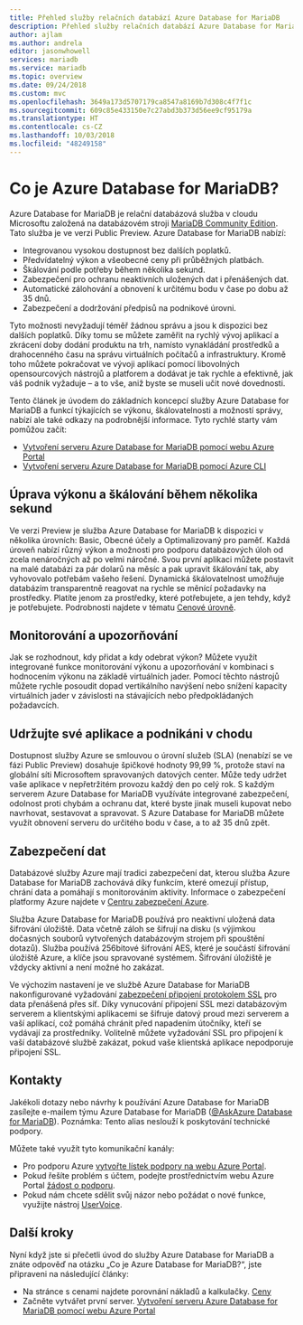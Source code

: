 ```yaml
---
title: Přehled služby relačních databází Azure Database for MariaDB
description: Přehled služby relačních databází Azure Database for MariaDB
author: ajlam
ms.author: andrela
editor: jasonwhowell
services: mariadb
ms.service: mariadb
ms.topic: overview
ms.date: 09/24/2018
ms.custom: mvc
ms.openlocfilehash: 3649a173d5707179ca8547a8169b7d308c4f7f1c
ms.sourcegitcommit: 609c85e433150e7c27abd3b373d56ee9cf95179a
ms.translationtype: HT
ms.contentlocale: cs-CZ
ms.lasthandoff: 10/03/2018
ms.locfileid: "48249158"
---
```

# <a name="what-is-azure-database-for-mariadb"></a>Co je Azure Database for MariaDB?
Azure Database for MariaDB je relační databázová služba v cloudu Microsoftu založená na databázovém stroji [MariaDB Community Edition](https://mariadb.org/download/). Tato služba je ve verzi Public Preview. Azure Database for MariaDB nabízí:

- Integrovanou vysokou dostupnost bez dalších poplatků.
- Předvídatelný výkon a všeobecné ceny při průběžných platbách.
- Škálování podle potřeby během několika sekund.
- Zabezpečení pro ochranu neaktivních uložených dat i přenášených dat.
- Automatické zálohování a obnovení k určitému bodu v čase po dobu až 35 dnů.
- Zabezpečení a dodržování předpisů na podnikové úrovni.

Tyto možnosti nevyžadují téměř žádnou správu a jsou k dispozici bez dalších poplatků. Díky tomu se můžete zaměřit na rychlý vývoj aplikací a zkrácení doby dodání produktu na trh, namísto vynakládání prostředků a drahocenného času na správu virtuálních počítačů a infrastruktury. Kromě toho můžete pokračovat ve vývoji aplikací pomocí libovolných opensourcových nástrojů a platforem a dodávat je tak rychle a efektivně, jak váš podnik vyžaduje – a to vše, aniž byste se museli učit nové dovednosti.

Tento článek je úvodem do základních koncepcí služby Azure Database for MariaDB a funkcí týkajících se výkonu, škálovatelnosti a možností správy, nabízí ale také odkazy na podrobnější informace. Tyto rychlé starty vám pomůžou začít:
- [Vytvoření serveru Azure Database for MariaDB pomocí webu Azure Portal](quickstart-create-mariadb-server-database-using-azure-portal.md)
- [Vytvoření serveru Azure Database for MariaDB pomocí Azure CLI](quickstart-create-mariadb-server-database-using-azure-cli.md)

<!--
For a set of Azure CLI samples, see:
- [Azure CLI samples for Azure Database for MariaDB](sample-scripts-azure-cli.md) 
-->

## <a name="adjust-performance-and-scale-within-seconds"></a>Úprava výkonu a škálování během několika sekund
Ve verzi Preview je služba Azure Database for MariaDB k dispozici v několika úrovních: Basic, Obecné účely a Optimalizovaný pro paměť. Každá úroveň nabízí různý výkon a možnosti pro podporu databázových úloh od zcela nenáročných až po velmi náročné. Svou první aplikaci můžete postavit na malé databázi za pár dolarů na měsíc a pak upravit škálování tak, aby vyhovovalo potřebám vašeho řešení. Dynamická škálovatelnost umožňuje databázím transparentně reagovat na rychle se měnící požadavky na prostředky. Platíte jenom za prostředky, které potřebujete, a jen tehdy, když je potřebujete. Podrobnosti najdete v tématu [Cenové úrovně](concepts-pricing-tiers.md).

## <a name="monitoring-and-alerting"></a>Monitorování a upozorňování
Jak se rozhodnout, kdy přidat a kdy odebrat výkon? Můžete využít integrované funkce monitorování výkonu a upozorňování v kombinaci s hodnocením výkonu na základě virtuálních jader. Pomocí těchto nástrojů můžete rychle posoudit dopad vertikálního navýšení nebo snížení kapacity virtuálních jader v závislosti na stávajících nebo předpokládaných požadavcích. <!--See [Alerts](howto-alert-on-metric.md) for details.-->

## <a name="keep-your-app-and-business-running"></a>Udržujte své aplikace a podnikáni v chodu
Dostupnost služby Azure se smlouvou o úrovní služeb (SLA) (nenabízí se ve fázi Public Preview) dosahuje špičkové hodnoty 99,99 %, protože staví na globální síti Microsoftem spravovaných datových center. Může tedy udržet vaše aplikace v nepřetržitém provozu každý den po celý rok. S každým serverem Azure Database for MariaDB využíváte integrované zabezpečení, odolnost proti chybám a ochranu dat, které byste jinak museli kupovat nebo navrhovat, sestavovat a spravovat. S Azure Database for MariaDB můžete využít obnovení serveru do určitého bodu v čase, a to až 35 dnů zpět.

## <a name="secure-your-data"></a>Zabezpečení dat
Databázové služby Azure mají tradici zabezpečení dat, kterou služba Azure Database for MariaDB zachovává díky funkcím, které omezují přístup, chrání data a pomáhají s monitorováním aktivity. Informace o zabezpečení platformy Azure najdete v [Centru zabezpečení Azure](https://www.microsoft.com/en-us/trustcenter/security).

Služba Azure Database for MariaDB používá pro neaktivní uložená data šifrování úložiště. Data včetně záloh se šifrují na disku (s výjimkou dočasných souborů vytvořených databázovým strojem při spouštění dotazů). Služba používá 256bitové šifrování AES, které je součástí šifrování úložiště Azure, a klíče jsou spravované systémem. Šifrování úložiště je vždycky aktivní a není možné ho zakázat.

Ve výchozím nastavení je ve službě Azure Database for MariaDB nakonfigurované vyžadování [zabezpečení připojení protokolem SSL](./concepts-ssl-connection-security.md) pro data přenášená přes síť. Díky vynucování připojení SSL mezi databázovým serverem a klientskými aplikacemi se šifruje datový proud mezi serverem a vaší aplikací, což pomáhá chránit před napadením útočníky, kteří se vydávají za prostředníky. Volitelně můžete vyžadování SSL pro připojení k vaší databázové službě zakázat, pokud vaše klientská aplikace nepodporuje připojení SSL.

## <a name="contacts"></a>Kontakty
Jakékoli dotazy nebo návrhy k používání Azure Database for MariaDB zasílejte e-mailem týmu Azure Database for MariaDB ([@AskAzure Database for MariaDB](mailto:AskAzureDBforMariaDB@service.microsoft.com)). Poznámka: Tento alias neslouží k poskytování technické podpory.

Můžete také využít tyto komunikační kanály:
- Pro podporu Azure [vytvořte lístek podpory na webu Azure Portal](https://portal.azure.com/?#blade/Microsoft_Azure_Support/HelpAndSupportBlade).
- Pokud řešíte problém s účtem, podejte prostřednictvím webu Azure Portal [žádost o podporu](https://ms.portal.azure.com/#blade/Microsoft_Azure_Support/HelpAndSupportBlade/newsupportrequest).
- Pokud nám chcete sdělit svůj názor nebo požádat o nové funkce, využijte nástroj [UserVoice](https://feedback.azure.com/forums/915439-azure-database-for-mariadb).

## <a name="next-steps"></a>Další kroky
Nyní když jste si přečetli úvod do služby Azure Database for MariaDB a znáte odpověď na otázku „Co je Azure Database for MariaDB?“, jste připraveni na následující články:
- Na stránce s cenami najdete porovnání nákladů a kalkulačky. [Ceny](https://azure.microsoft.com/pricing/details/mariadb/)
- Začněte vytvářet první server. [Vytvoření serveru Azure Database for MariaDB pomocí webu Azure Portal](quickstart-create-mariadb-server-database-using-azure-portal.md)

<!--- - Build your first app using your preferred language: [Python](./connect-python.md) | [Node.JS](./connect-nodejs.md) | [Java](./connect-java.md) | [Ruby](./connect-ruby.md) | [PHP](./connect-php.md) | [.NET (C#)](./connect-csharp.md) | [Go](./connect-go.md) --->
